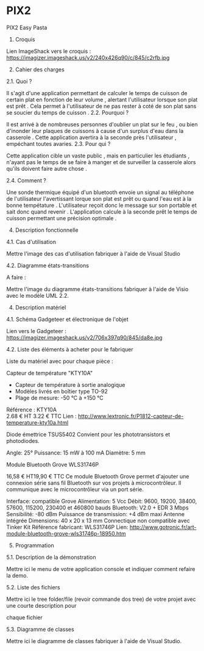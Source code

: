 PIX2
====

PIX2 Easy Pasta

1. Croquis

Lien ImageShack vers le croquis : https://imagizer.imageshack.us/v2/240x426q90/c/845/c2rfb.jpg

2. Cahier des charges 

2.1. Quoi ? 

Il s'agit d'une application permettant de calculer le temps de cuisson de certain plat en fonction de leur volume , alertant l'utilisateur lorsque son plat est prêt .
Cela permet à l'utilisateur de ne pas rester à coté de son plat sans se soucier du temps de cuisson .
2.2. Pourquoi ? 

Il est arrivé à de nombreuses personnes d'oublier un plat sur le feu , ou bien d'inonder leur plaques de cuissons à cause 
d'un surplus d'eau dans la casserole . Cette application avertira à la seconde près l'utilisateur , empéchant toutes avaries.
2.3. Pour qui ? 

Cette application cible un vaste public , mais en particulier les étudiants , n'ayant pas le temps de se faire à manger et 
de surveiller la casserole alors qu'ils doivent faire autre chose .

2.4. Comment ? 

Une sonde thermique équipé d'un bluetooth envoie un signal au téléphone de l'utilisateur l'avertissant lorque son plat est prêt 
ou quand l'eau est à la bonne tempétature . L'utilisateur reçoit donc le message sur son portable et sait donc quand revenir .
L'application calcule à la seconde prêt le temps de cuisson permettant une précision optimale .
 
4. Description fonctionnelle 

4.1. Cas d'utilisation 

Mettre l'image des cas d'utilisation fabriquer à l'aide de Visual Studio 

4.2. Diagramme états-transitions 

A faire : 



Mettre l'image du diagramme états-transitions fabriquer à l'aide de Visio avec le modèle UML 2.2. 

4. Description matériel 

4.1. Schéma Gadgeteer et électronique de l'objet 

Lien vers le Gadgeteer : https://imagizer.imageshack.us/v2/706x397q90/845/da8e.jpg

4.2. Liste des éléments à acheter pour le fabriquer

Liste du matériel avec pour chaque pièce : 

Capteur de température "KTY10A"
- Capteur de température à sortie analogique
- Modèles livrés en boîtier type TO-92
- Plage de mesure: -50 °C à +150 °C
 
Référence : KTY10A	
2.68 € HT   3.22 € TTC
Lien : http://www.lextronic.fr/P1812-capteur-de-temperature-kty10a.html


Diode émettrice TSUS5402
Convient pour les phototransistors et photodiodes.
 
Angle: 25°
Puissance: 15 mW à 100 mA
Diamètre: 5 mm


Module Bluetooth Grove WLS31746P

16,58 € HT19,90 € TTC
Ce module Bluetooth Grove permet d'ajouter une connexion série sans fil Bluetooth sur vos projets à microcontrôleur. Il communique avec le microcontrôleur via un port série.
 

Interface: compatible Grove
Alimentation: 5 Vcc
Débit: 9600, 19200, 38400, 57600, 115200, 230400 et 460800 bauds
Bluetooth: V2.0 + EDR 3 Mbps
Sensibilité: -80 dBm
Puissance de transmission: +4 dBm maxi
Antenne intégrée
Dimensions: 40 x 20 x 13 mm
Connectique non compatible avec Tinker Kit
Référence fabricant: WLS31746P
 Lien: http://www.gotronic.fr/art-module-bluetooth-grove-wls31746p-18950.htm






5. Programmation 

5.1. Description de la démonstration 

Mettre ici le menu de votre application console et indiquer comment refaire la demo. 

5.2. Liste des fichiers 

Mettre ici le tree folder/file (revoir commande dos tree) de votre projet avec une courte description pour 

chaque fichier 

5.3. Diagramme de classes 

Mettre ici le diagramme de classes fabriquer à l'aide de Visual Studio.

